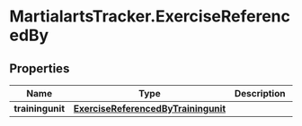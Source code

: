 # MartialartsTracker.ExerciseReferencedBy

## Properties
Name | Type | Description | Notes
------------ | ------------- | ------------- | -------------
**trainingunit** | [**ExerciseReferencedByTrainingunit**](ExerciseReferencedByTrainingunit.md) |  | [optional] 


